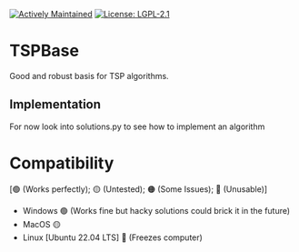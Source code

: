 [![Actively Maintained](https://img.shields.io/badge/Maintenance%20Level-Actively%20Maintained-green.svg)](https://gist.github.com/cheerfulstoic/d107229326a01ff0f333a1d3476e068d)
[![License: LGPL-2.1](https://img.shields.io/github/license/Adalfarus/TSPBase)](https://github.com/Adalfarus/nuisco/blob/main/LICENSE)

# TSPBase
 Good and robust basis for TSP algorithms.

## Implementation
For now look into solutions.py to see how to implement an algorithm

# Compatibility
[🟢 (Works perfectly); 🟡 (Untested); 🟠 (Some Issues); 🔴 (Unusable)]

- Windows 🟢 (Works fine but hacky solutions could brick it in the future)
- MacOS 🟡
- Linux [Ubuntu 22.04 LTS] 🔴 (Freezes computer)
